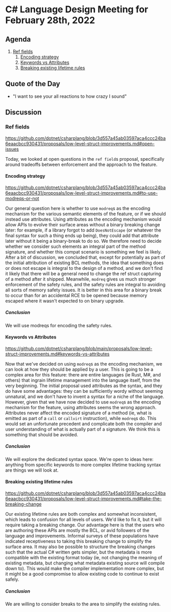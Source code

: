# C# Language Design Meeting for February 28th, 2022

## Agenda

1. [Ref fields](#ref-fields)
    1. [Encoding strategy](#encoding-strategy)
    2. [Keywords vs Attributes](#keywords-vs-attributes)
    3. [Breaking existing lifetime rules](#breaking-existing-lifetime-rules)

## Quote of the Day

- "I want to see your all reactions to how crazy I sound"

## Discussion

### Ref fields

https://github.com/dotnet/csharplang/blob/3d557a45ab03597aca4ccc24ba6eaacbcc930431/proposals/low-level-struct-improvements.md#open-issues

Today, we looked at open questions in the `ref field`s proposal, specifically around tradeoffs between enforcement and the approach to the feature.

#### Encoding strategy

https://github.com/dotnet/csharplang/blob/3d557a45ab03597aca4ccc24ba6eaacbcc930431/proposals/low-level-struct-improvements.md#to-use-modreqs-or-not

Our general question here is whether to use `modreq`s as the encoding mechanism for the various semantic elements of the feature, or if we should instead
use attributes. Using attributes as the encoding mechanism would allow APIs to evolve their surface areas without a binary breaking change later: for
example, if a library forgot to add `DoesNotEscape` (or whatever the final syntax for such a thing ends up being), they could add that attribute later
without it being a binary-break to do so. We therefore need to decide whether we consider such elements an integral part of the method signature, and
whether this compat scenario is something we feel is likely. After a bit of discussion, we concluded that, except for potentially as part of the initial
attribution of existing BCL methods, the idea that something does or does not escape is integral to the design of a method, and we don't find it likely
that there will be a general need to change the ref struct capturing of a method after it shipped. Meanwhile, `modreq` gives us much stronger enforcement
of the safety rules, and the safety rules are integral to avoiding all sorts of memory safety issues. It is better in this area for a binary break to
occur than for an accidental RCE to be opened because memory escaped where it wasn't expected to on binary upgrade.

##### Conclusion

We will use modreqs for encoding the safety rules.

#### Keywords vs Attributes

https://github.com/dotnet/csharplang/blob/main/proposals/low-level-struct-improvements.md#keywords-vs-attributes

Now that we've decided on using `modreq`s as the encoding mechanism, we can look at how they should be applied by a user. This is going to be a complex
area for this feature: there are entire languages (ie Rust, M#, and others) that ingrain lifetime management into the language itself, from the very
beginning. The initial proposal used attributes as the syntax, and they do have some advantages: they can be sufficiently wordy without seeming unnatural,
and we don't have to invent a syntax for a niche of the language. However, given that we have now decided to use `modreq`s as the encoding mechanism
for the feature, using attributes seems the wrong approach. Attributes never affect the encoded signature of a method (ie, what is emitted as part of
a `call` or `callvirt` instruction), while `modreq`s do. This would set an unfortunate precedent and complicate both the compiler and user understanding
of what is actually part of a signature. We think this is something that should be avoided.

##### Conclusion

We will explore the dedicated syntax space. We're open to ideas here: anything from specific keywords to more complex lifetime tracking syntax are things
we will look at.

#### Breaking existing lifetime rules

https://github.com/dotnet/csharplang/blob/3d557a45ab03597aca4ccc24ba6eaacbcc930431/proposals/low-level-struct-improvements.md#take-the-breaking-change

Our existing lifetime rules are both complex and somewhat inconsistent, which leads to confusion for all levels of users. We'd like to fix it, but it will
require taking a breaking change. Our advantage here is that the users who are authoring these APIs are mostly the BCL, or avid followers of the language
and improvements. Informal surveys of these populations have indicated receptiveness to taking this breaking change to simplify the surface area. It may
also be possible to structure the breaking changes such that the actual C# written gets simpler, but the metadata is more compatible with the existing
format today (ie, not changing the meaning of existing metadata, but changing what metadata existing source will compile down to). This would make the
compiler implementation more complex, but it might be a good compromise to allow existing code to continue to exist safely.

##### Conclusion

We are willing to consider breaks to the area to simplify the existing rules.
